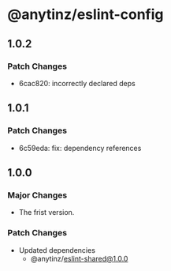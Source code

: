 # @anytinz/eslint-config

## 1.0.2

### Patch Changes

- 6cac820: incorrectly declared deps

## 1.0.1

### Patch Changes

- 6c59eda: fix: dependency references

## 1.0.0

### Major Changes

- The frist version.

### Patch Changes

- Updated dependencies
  - @anytinz/eslint-shared@1.0.0
